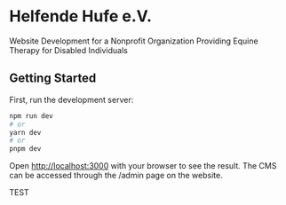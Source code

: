 # Helfende Hufe e.V.
Website Development for a Nonprofit Organization Providing Equine Therapy for Disabled Individuals

## Getting Started

First, run the development server:

```bash
npm run dev
# or
yarn dev
# or
pnpm dev
```

Open [http://localhost:3000](http://localhost:3000) with your browser to see the result.
The CMS can be accessed through the /admin page on the website. 

TEST
